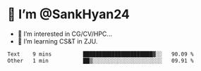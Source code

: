 # 👋 I’m @SankHyan24

- 👀 I’m interested in CG/CV/HPC...
- 🌱 I’m learning CS&T in ZJU.

<!---
SankHyan24/SankHyan24 is a ✨ special ✨ repository because its `README.md` (this file) appears on your GitHub profile.
You can click the Preview link to take a look at your changes.
--->
<!--START_SECTION:waka-->

```txt
Text    9 mins          ██████████████████████▓░░   90.09 %
Other   1 min           ██▒░░░░░░░░░░░░░░░░░░░░░░   09.91 %
```

<!--END_SECTION:waka-->
